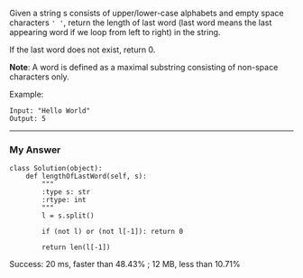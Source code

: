 Given a string s consists of upper/lower-case alphabets and empty space characters `' '`, return the length of last word (last word means the last appearing word if we loop from left to right) in the string.

If the last word does not exist, return 0.

**Note**: A word is defined as a maximal substring consisting of non-space characters only.

Example:
```
Input: "Hello World"
Output: 5
```

---
### My Answer
```
class Solution(object):
    def lengthOfLastWord(self, s):
        """
        :type s: str
        :rtype: int
        """
        l = s.split()
        
        if (not l) or (not l[-1]): return 0
        
        return len(l[-1])
```
Success: 20 ms, faster than 48.43% ; 12 MB, less than 10.71%  
  
